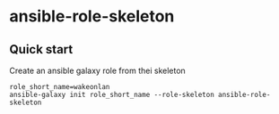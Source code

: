 # ansible-role-skeleton

## Quick start

Create an ansible galaxy role from thei skeleton



```shell
role_short_name=wakeonlan
ansible-galaxy init role_short_name --role-skeleton ansible-role-skeleton
```
